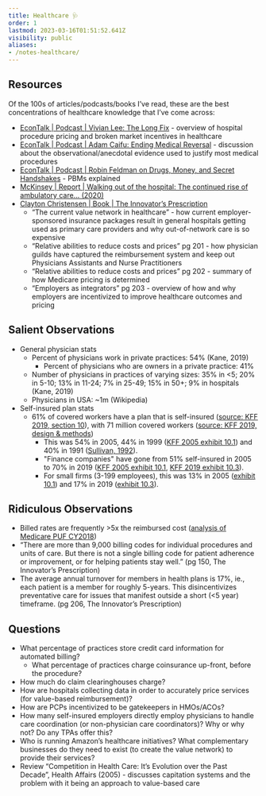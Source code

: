 ```yaml
---
title: Healthcare 🩺
order: 1
lastmod: 2023-03-16T01:51:52.641Z
visibility: public
aliases:
- /notes-healthcare/
---
```


## Resources

Of the 100s of articles/podcasts/books I’ve read, these are the best concentrations of healthcare knowledge that I’ve come across:

* [EconTalk | Podcast | Vivian Lee: The Long Fix](https://www.google.com/url?q=https://castro.fm/episode/aXE4ZS&sa=D&source=editors&ust=1705382822067430&usg=AOvVaw3acWtlmjzx2Bc0z3kekUC0) \- overview of hospital procedure pricing and broken market incentives in healthcare
* [EconTalk | Podcast | Adam Caifu: Ending Medical Reversal](https://www.google.com/url?q=https://castro.fm/episode/neOrin&sa=D&source=editors&ust=1705382822067760&usg=AOvVaw0IkN6lKxvMNPK%5Fo0RMI46g) \- discussion about the observational/anecdotal evidence used to justify most medical procedures
* [EconTalk | Podcast | Robin Feldman on Drugs, Money, and Secret Handshakes](https://www.google.com/url?q=https://castro.fm/episode/5lbpgK&sa=D&source=editors&ust=1705382822067993&usg=AOvVaw3GzBNzi8ebFMz1-NECONXD) \- PBMs explained
* [McKinsey | Report | Walking out of the hospital: The continued rise of ambulatory care… (2020)](https://www.google.com/url?q=https://www.mckinsey.com/industries/healthcare-systems-and-services/our-insights/walking-out-of-the-hospital-the-continued-rise-of-ambulatory-care-and-how-to-take-advantage-of-it&sa=D&source=editors&ust=1705382822068302&usg=AOvVaw3g6mDwCz%5FX2gy-dCw6otYd)
* [Clayton Christensen | Book | The Innovator’s Prescription](https://www.google.com/url?q=https://www.goodreads.com/book/show/3487850-innovator-s-prescription&sa=D&source=editors&ust=1705382822068548&usg=AOvVaw0oBwuzzB2bMW35ckJgTeUi)
    * “The current value network in healthcare” - how current employer-sponsored insurance packages result in general hospitals getting used as primary care providers and why out-of-network care is so expensive
    * “Relative abilities to reduce costs and prices” pg 201 - how physician guilds have captured the reimbursement system and keep out Physicians Assistants and Nurse Practitioners
    * “Relative abilities to reduce costs and prices” pg 202 - summary of how Medicare pricing is determined
    * “Employers as integrators” pg 203 - overview of how and why employers are incentivized to improve healthcare outcomes and pricing

## Salient Observations

* General physician stats
    * Percent of physicians work in private practices: 54% (Kane, 2019)
        * Percent of physicians who are owners in a private practice: 41%
    * Number of physicians in practices of varying sizes: 35% in <5; 20% in 5-10; 13% in 11-24; 7% in 25-49; 15% in 50+; 9% in hospitals (Kane, 2019)
    * Physicians in USA: \~1m (Wikipedia)
* Self-insured plan stats
    * 61% of covered workers have a plan that is self-insured ([source: KFF 2019, section 10](https://www.google.com/url?q=https://www.kff.org/report-section/ehbs-2019-section-10-plan-funding/&sa=D&source=editors&ust=1705382822069453&usg=AOvVaw3e5LnCjKugwH2bZaryeJu%5F)), with 71 million covered workers ([source: KFF 2019, design & methods](https://www.google.com/url?q=https://www.kff.org/report-section/ehbs-2019-survey-design-and-methods/&sa=D&source=editors&ust=1705382822069671&usg=AOvVaw058kiXtnv1n4-ST-DetGBJ))
        * This was 54% in 2005, 44% in 1999 ([KFF 2005 exhibit 10.1](https://www.google.com/url?q=https://www.kff.org/wp-content/uploads/2012/09/2005ehbs.pdf&sa=D&source=editors&ust=1705382822069950&usg=AOvVaw0v3fcKmY%5FodfUeYZVt%5FOpC)) and 40% in 1991 ([Sullivan, 1992](https://www.google.com/url?q=https://www.healthaffairs.org/doi/10.1377/hlthaff.11.4.172&sa=D&source=editors&ust=1705382822070140&usg=AOvVaw1Mxohb3tbI5gHcwRQuPIXN)).
        * "Finance companies" have gone from 51% self-insured in 2005 to 70% in 2019 ([KFF 2005 exhibit 10.1](https://www.google.com/url?q=https://www.kff.org/wp-content/uploads/2012/09/2005ehbs.pdf&sa=D&source=editors&ust=1705382822070392&usg=AOvVaw0tCTyVF86g8PmPj1VASoPO), [KFF 2019 exhibit 10.3](https://www.google.com/url?q=https://www.kff.org/report-section/ehbs-2019-section-10-plan-funding/&sa=D&source=editors&ust=1705382822070587&usg=AOvVaw340TApdidXXaPF6ynca2aQ)).
        * For small firms (3-199 employees), this was 13% in 2005 ([exhibit 10.1](https://www.google.com/url?q=https://www.kff.org/wp-content/uploads/2012/09/2005ehbs.pdf&sa=D&source=editors&ust=1705382822070857&usg=AOvVaw2WV1Za6ou8jH1P0wxMP2QH)) and 17% in 2019 ([exhibit 10.3](https://www.google.com/url?q=https://www.kff.org/report-section/ehbs-2019-section-10-plan-funding/&sa=D&source=editors&ust=1705382822071078&usg=AOvVaw3lRNVEAeqp9WFhq9ziS1S7)).

## Ridiculous Observations

* Billed rates are frequently >5x the reimbursed cost ([analysis of Medicare PUF CY2018](https://www.google.com/url?q=https://twitter.com/AlexRWendland/status/1366569037677821953?s%3D20&sa=D&source=editors&ust=1705382822071520&usg=AOvVaw0TeRiqGjBxKjz59ht5TY3O))
* “There are more than 9,000 billing codes for individual procedures and units of care. But there is not a single billing code for patient adherence or improvement, or for helping patients stay well.” (pg 150, The Innovator’s Prescription)
* The average annual turnover for members in health plans is 17%, ie., each patient is a member for roughly 5-years. This disincentivizes preventative care for issues that manifest outside a short (<5 year) timeframe. (pg 206, The Innovator’s Prescription)

## Questions

* What percentage of practices store credit card information for automated billing?
    * What percentage of practices charge coinsurance up-front, before the procedure?
* How much do claim clearinghouses charge?
* How are hospitals collecting data in order to accurately price services (for value-based reimbursement)?
* How are PCPs incentivized to be gatekeepers in HMOs/ACOs?
* How many self-insured employers directly employ physicians to handle care coordination (or non-physician care coordinators)? Why or why not? Do any TPAs offer this?
* Who is running Amazon’s healthcare initiatives? What complementary businesses do they need to exist (to create the value network) to provide their services?
* Review “Competition in Health Care: It’s Evolution over the Past Decade”, Health Affairs (2005) - discusses capitation systems and the problem with it being an approach to value-based care
